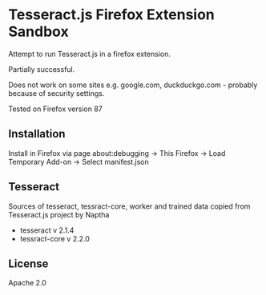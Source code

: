 # Tesseract.js Firefox Extension Sandbox

Attempt to run Tesseract.js in a firefox extension.

Partially successful. 

Does not work on some sites e.g. google.com, duckduckgo.com - probably because of security settings.

Tested on Firefox version 87

## Installation

Install in Firefox via page about:debugging -> This Firefox -> Load Temporary Add-on -> Select manifest.json

## Tesseract

Sources of tesseract, tessract-core, worker and trained data copied from Tesseract.js project by Naptha 
- tesseract v 2.1.4  
- tessract-core v 2.2.0

## License

Apache 2.0